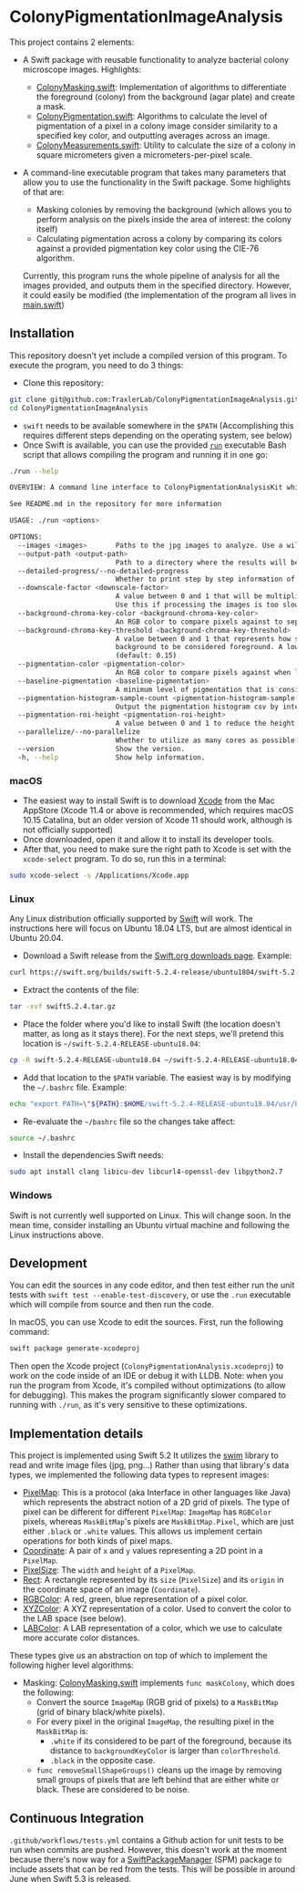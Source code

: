 # ColonyPigmentationImageAnalysis

This project contains 2 elements:
- A Swift package with reusable functionality to analyze bacterial colony microscope images. Highlights:
    - [ColonyMasking.swift](Sources/ColonyPigmentationAnalysisKit/ColonyMasking.swift): Implementation of algorithms to differentiate the foreground (colony) from the background (agar plate) and create a mask.
    - [ColonyPigmentation.swift](Sources/ColonyPigmentationAnalysisKit/ColonyPigmentation.swift): Algorithms to calculate the level of pigmentation of a pixel in a colony image consider similarity to a specified key color, and outputting averages across an image.
    - [ColonyMeasurements.swift](Sources/ColonyPigmentationAnalysisKit/ColonyMeasurements.swift): Utility to calculate the size of a colony in square micrometers given a micrometers-per-pixel scale.
- A command-line executable program that takes many parameters that allow you to use the functionality in the Swift package. Some highlights of that are:
    - Masking colonies by removing the background (which allows you to perform analysis on the pixels inside the area of interest: the colony itself)
    - Calculating pigmentation across a colony by comparing its colors against a provided pigmentation key color using the CIE-76 algorithm.

    Currently, this program runs the whole pipeline of analysis for all the images provided, and outputs them in the specified directory. However, it could easily be modified (the implementation of the program all lives in [main.swift](Sources/ColonyPigmentationAnalysis/main.swift))

## Installation
This repository doesn't yet include a compiled version of this program. 
To execute the program, you need to do 3 things:

- Clone this repository: 
```bash
git clone git@github.com:TraxlerLab/ColonyPigmentationImageAnalysis.git
cd ColonyPigmentationImageAnalysis
```

- `swift` needs to be available somewhere in the `$PATH` (Accomplishing this requires different steps depending on the operating system, see below)
- Once Swift is available, you can use the provided [`run`](run) executable Bash script that allows compiling the program and running it in one go:

```bash
./run --help

OVERVIEW: A command line interface to ColonyPigmentationAnalysisKit which implements a pipeline of actions on the images passed in the --images parameter.

See README.md in the repository for more information

USAGE: ./run <options>

OPTIONS:
  --images <images>       Paths to the jpg images to analyze. Use a wildcard to pass many images. Example: 'images/*.jpg'
  --output-path <output-path>
                          Path to a directory where the results will be saved (default: output/)
  --detailed-progress/--no-detailed-progress
                          Whether to print step by step information of the progress (default: false)
  --downscale-factor <downscale-factor>
                          A value between 0 and 1 that will be multiplied by the width and height of each image to downscale them before processing.
                          Use this if processing the images is too slow on your machine, although it will produce less precise results. (default: 1.0)
  --background-chroma-key-color <background-chroma-key-color>
                          An RGB color to compare pixels against to separate colonies from the background (default: #33393E)
  --background-chroma-key-threshold <background-chroma-key-threshold>
                          A value between 0 and 1 that represents how sensitive the background removal is. A higher value means the pixels must be more different from the
                          background to be considered foreground. A lower value means colors more different from `background-chrome-key-color` will still be considered background.
                          (default: 0.15)
  --pigmentation-color <pigmentation-color>
                          An RGB color to compare pixels against when looking for pigmentation (default: #803D33)
  --baseline-pigmentation <baseline-pigmentation>
                          A minimum level of pigmentation that is considered 'background noise' and is subtracted from all values (default: 0.436)
  --pigmentation-histogram-sample-count <pigmentation-histogram-sample-count>
                          Output the pigmentation histogram csv by interpolating to this many values (default: 200)
  --pigmentation-roi-height <pigmentation-roi-height>
                          A value between 0 and 1 to reduce the height of the area considered to calculate pigmentation (default: 0.2)
  --parallelize/--no-parallelize
                          Whether to utilize as many cores as possible to analyze images in parallel (default: true)
  --version               Show the version.
  -h, --help              Show help information.
```

### macOS
- The easiest way to install Swift is to download [Xcode](https://apps.apple.com/us/app/xcode/id497799835?mt=12) from the Mac AppStore (Xcode 11.4 or above is recommended, which requires macOS 10.15 Catalina, but an older version of Xcode 11 should work, although is not officially supported)
- Once downloaded, open it and allow it to install its developer tools.
- After that, you need to make sure the right path to Xcode is set with the `xcode-select` program. To do so, run this in a terminal:

```bash
sudo xcode-select -s /Applications/Xcode.app
```

### Linux
Any Linux distribution officially supported by [Swift](https://swift.org) will work. The instructions here will focus on Ubuntu 18.04 LTS, but are almost identical in Ubuntu 20.04.

- Download a Swift release from the [Swift.org downloads page](https://swift.org/download/). Example:

```bash
curl https://swift.org/builds/swift-5.2.4-release/ubuntu1804/swift-5.2.4-RELEASE/swift-5.2.4-RELEASE-ubuntu18.04.tar.gz -o swift5.2.4.tar.gz
```
- Extract the contents of the file:

```bash
tar -xvf swift5.2.4.tar.gz
```

- Place the folder where you'd like to install Swift (the location doesn't matter, as long as it stays there). For the next steps, we'll pretend this location is `~/swift-5.2.4-RELEASE-ubuntu18.04`:

```bash
cp -R swift-5.2.4-RELEASE-ubuntu18.04 ~/swift-5.2.4-RELEASE-ubuntu18.04
```

- Add that location to the `$PATH` variable. The easiest way is by modifying the `~/.bashrc` file. Example:

```bash
echo "export PATH=\"${PATH}:$HOME/swift-5.2.4-RELEASE-ubuntu18.04/usr/bin\"" >> ~/.bashrc
```

- Re-evaluate the `~/bashrc` file so the changes take affect:

```bash
source ~/.bashrc
```

- Install the dependencies Swift needs:

```bash
sudo apt install clang libicu-dev libcurl4-openssl-dev libpython2.7
````

### Windows
Swift is not currently well supported on Linux. This will change soon. In the mean time, consider installing an Ubuntu virtual machine and following the Linux instructions above.

## Development
You can edit the sources in any code editor, and then test either run the unit tests with `swift test --enable-test-discovery`, or use the `.run` executable which will compile from source and then run the code.

In macOS, you can use Xcode to edit the sources.
First, run the following command:

```bash
swift package generate-xcodeproj
```

Then open the Xcode project (`ColonyPigmentationAnalysis.xcodeproj`) to work on the code inside of an IDE or debug it with LLDB.
Note: when you run the program from Xcode, it's compiled without optimizations (to allow for debugging). This makes the program significantly slower compared to running with `./run`, as it's very sensitive to these optimizations.

## Implementation details
This project is implemented using Swift 5.2
It utilizes the [swim](https://github.com/t-ae/swim) library to read and write image files (jpg, png...)
Rather than using that library's data types, we implemented the following data types to represent images:

  - [PixelMap](Sources/ColonyPigmentationAnalysisKit/Types.swift): This is a protocol (aka Interface in other languages like Java) which represents the abstract notion of a 2D grid of pixels. The type of pixel can be different for different `PixelMap`: `ImageMap` has `RGBColor` pixels, whereas `MaskBitMap`'s pixels are `MaskBitMap.Pixel`, which are just either `.black` or `.white` values.
  This allows us implement certain operations for both kinds of pixel maps.
  - [Coordinate](Sources/ColonyPigmentationAnalysisKit/Types.swift): A pair of `x` and `y` values representing a 2D point in a `PixelMap`.
  - [PixelSize](Sources/ColonyPigmentationAnalysisKit/Types.swift): The `width` and `height` of a `PixelMap`.
  - [Rect](Sources/ColonyPigmentationAnalysisKit/Types.swift): A rectangle represented by its `size` (`PixelSize`) and its `origin` in the coordinate space of an image (`Coordinate`).
  - [RGBColor](Sources/ColonyPigmentationAnalysisKit/Colors.swift): A red, green, blue representation of a pixel color. 
  - [XYZColor](Sources/ColonyPigmentationAnalysisKit/Colors.swift): A XYZ representation of a color. Used to convert the color to the LAB space (see below).
- [LABColor](Sources/ColonyPigmentationAnalysisKit/Colors.swift): A LAB representation of a color, which we use to calculate more accurate color distances.

 These types give us an abstraction on top of which to implement the following higher level algorithms:

 - Masking:
  [ColonyMasking.swift](Sources/ColonyPigmentationAnalysisKit/ColonyMasking.swift) implements `func maskColony`, which does the following:
    - Convert the source `ImageMap` (RGB grid of pixels) to a `MaskBitMap` (grid of binary black/white pixels).
    - For every pixel in the original `ImageMap`, the resulting pixel in the `MaskBitMap` is:
      - `.white` if its considered to be part of the foreground, because its distance to `backgroundKeyColor` is larger than `colorThreshold`.
      - `.black` in the opposite case.
    - `func removeSmallShapeGroups()` cleans up the image by removing small groups of pixels that are left behind that are either white or black. These are considered to be noise.

## Continuous Integration
`.github/workflows/tests.yml` contains a Github action for unit tests to be run when commits are pushed. However, this doesn't work at the moment because there's now way for a [SwiftPackageManager](https://github.com/apple/swift-package-manager) (SPM) package to include assets that can be red from the tests. This will be possible in around June when Swift 5.3 is released.
